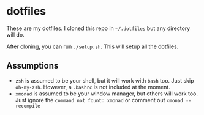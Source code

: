 # dotfiles

These are my dotfiles.
I cloned this repo in `~/.dotfiles` but any directory will do.

After cloning, you can run `./setup.sh`. This will setup all the dotfiles.

## Assumptions

* `zsh` is assumed to be your shell, but it will work with `bash` too. Just skip `oh-my-zsh`. However, a `.bashrc` is not included at the moment.
* `xmonad` is assumed to be your window manager, but others will work too. Just ignore the `command not fount: xmonad` or comment out `xmonad --recompile`

